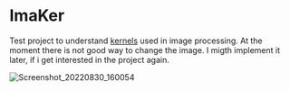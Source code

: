# ImaKer

Test project to understand [kernels](https://en.wikipedia.org/wiki/Kernel_(image_processing)) used in image processing.
At the moment there is not good way to change the image. I migth implement it later, if i get interested in the project again.


![Screenshot_20220830_160054](https://user-images.githubusercontent.com/5902426/187445275-029c1ff5-4827-461e-b235-ff0a7dd16209.png)
